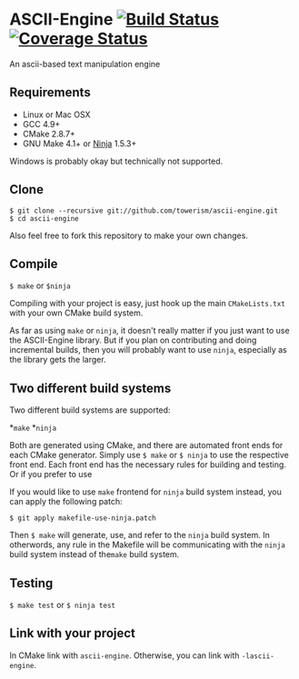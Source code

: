 # ASCII-Engine [![Build Status](https://travis-ci.org/Towerism/ascii-engine.svg?branch=develop)](https://travis-ci.org/Towerism/ascii-engine) [![Coverage Status](https://coveralls.io/repos/Towerism/ascii-engine/badge.svg?branch=develop)](https://coveralls.io/r/Towerism/ascii-engine?branch=develop)
An ascii-based text manipulation engine

## Requirements
* Linux or Mac OSX
* GCC 4.9+
* CMake 2.8.7+
* GNU Make 4.1+ or [Ninja](http://martine.github.io/ninja/) 1.5.3+

Windows is probably okay but technically not supported.

## Clone
```
$ git clone --recursive git://github.com/towerism/ascii-engine.git
$ cd ascii-engine
```
Also feel free to fork this repository to make your own changes.

## Compile
`$ make` or `$ninja`


Compiling with your project is easy, just hook up the main `CMakeLists.txt` with your own
CMake build system.

As far as using `make` or `ninja`, it doesn't really matter if you just want to use the
ASCII-Engine library.  But if you plan on contributing and doing incremental builds, then
you will probably want to use `ninja`, especially as the library gets the larger.

## Two different build systems
Two different build systems are supported:

*`make`
*`ninja`

Both are generated using CMake, and there are automated front ends for each CMake generator.
Simply use `$ make` or `$ ninja` to use the respective front end.  Each front end has the
necessary rules for building and testing.  Or if you prefer to use

If you would like to use `make` frontend for `ninja` build system instead, you can apply the
following patch:
```
$ git apply makefile-use-ninja.patch
```
Then `$ make` will generate, use, and refer to the `ninja` build system.  In otherwords, any
rule in the Makefile will be communicating with the `ninja` build system instead of the`make`
build system.

## Testing
`$ make test` or `$ ninja test`

## Link with your project
In CMake link with `ascii-engine`. Otherwise, you can link with `-lascii-engine`.

